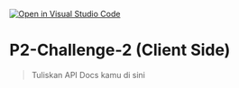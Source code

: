 [![Open in Visual Studio Code](https://classroom.github.com/assets/open-in-vscode-2e0aaae1b6195c2367325f4f02e2d04e9abb55f0b24a779b69b11b9e10269abc.svg)](https://classroom.github.com/online_ide?assignment_repo_id=17775756&assignment_repo_type=AssignmentRepo)
# P2-Challenge-2 (Client Side)

> Tuliskan API Docs kamu di sini
